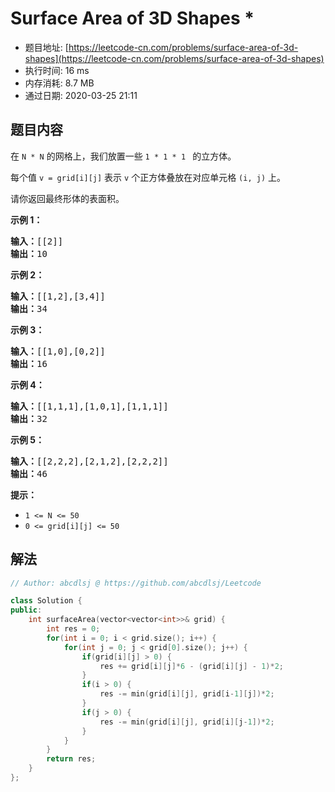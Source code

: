# Surface Area of 3D Shapes *
- 题目地址: [https://leetcode-cn.com/problems/surface-area-of-3d-shapes](https://leetcode-cn.com/problems/surface-area-of-3d-shapes)
- 执行时间: 16 ms
- 内存消耗: 8.7 MB
- 通过日期: 2020-03-25 21:11

## 题目内容
<p>在 <code>N * N</code> 的网格上，我们放置一些 <code>1 * 1 * 1 </code> 的立方体。</p>

<p>每个值 <code>v = grid[i][j]</code> 表示 <code>v</code> 个正方体叠放在对应单元格 <code>(i, j)</code> 上。</p>

<p>请你返回最终形体的表面积。</p>



<ul>
</ul>

<p><strong>示例 1：</strong></p>

<pre><strong>输入：</strong>[[2]]
<strong>输出：</strong>10
</pre>

<p><strong>示例 2：</strong></p>

<pre><strong>输入：</strong>[[1,2],[3,4]]
<strong>输出：</strong>34
</pre>

<p><strong>示例 3：</strong></p>

<pre><strong>输入：</strong>[[1,0],[0,2]]
<strong>输出：</strong>16
</pre>

<p><strong>示例 4：</strong></p>

<pre><strong>输入：</strong>[[1,1,1],[1,0,1],[1,1,1]]
<strong>输出：</strong>32
</pre>

<p><strong>示例 5：</strong></p>

<pre><strong>输入：</strong>[[2,2,2],[2,1,2],[2,2,2]]
<strong>输出：</strong>46
</pre>



<p><strong>提示：</strong></p>

<ul>
	<li><code>1 <= N <= 50</code></li>
	<li><code>0 <= grid[i][j] <= 50</code></li>
</ul>


## 解法
```cpp
// Author: abcdlsj @ https://github.com/abcdlsj/Leetcode

class Solution {
public:
    int surfaceArea(vector<vector<int>>& grid) {
        int res = 0;
        for(int i = 0; i < grid.size(); i++) {
            for(int j = 0; j < grid[0].size(); j++) {
                if(grid[i][j] > 0) {
                    res += grid[i][j]*6 - (grid[i][j] - 1)*2;
                }
                if(i > 0) {
                    res -= min(grid[i][j], grid[i-1][j])*2;
                }
                if(j > 0) {
                    res -= min(grid[i][j], grid[i][j-1])*2;
                }
            }
        }
        return res;
    }
};

```